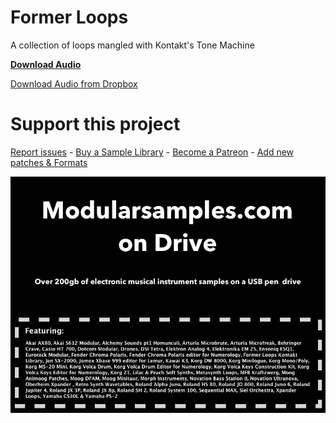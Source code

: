 # Former Loops 
 A collection of loops mangled with Kontakt's Tone Machine
 
**[Download Audio](https://github.com/publicsamples/Former-Loops-/releases/tag/1.0)**


[Download Audio from Dropbox](https://www.dropbox.com/sh/itp9g5u0wggb698/AADGU887KgCZkKQh4LaIlmQva?dl=0)

# Support this project

[Report issues](/issues) - [Buy a Sample Library](https://gumroad.com/modularsamples) - [Become a Patreon](https://www.patreon.com/modularsamples) - [Add new patches & Formats](/pulls)

[
![Sample library disks](https://github.com/publicsamples/Public-Samples/raw/master/images/drives2.jpg?raw=true)
](https://gum.co/modularsamples-drives)
